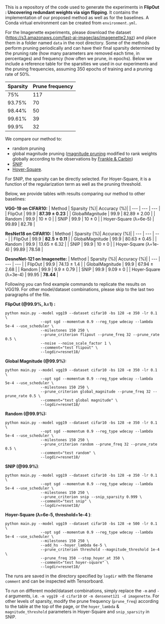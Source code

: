 This is a repository of the code used to generate the experiments in **FlipOut : Uncovering redundant weights via sign flipping**. It contains the implementation of our proposed method as well as for the baselines. A Conda virtual environment can be created from ```environment.yml```.

For the Imagenette experiments, please download the dataset (https://s3.amazonaws.com/fast-ai-imageclas/imagenette2.tgz) and place them in a folder named ```data``` in the root directory.
Some of the methods perform pruning periodically and can have their final sparsity determined by the pruning rate (how many parameters are removed each time, in percentages) and frequency (how often we prune, in epochs). Below we include a reference table for the sparsities we used in our experiments and the pruning frequencies, assuming 350 epochs of training and a pruning rate of 50%.


| Sparsity | Prune frequency |
| --- | --- |
| 75% | 117 |
| 93.75% | 70 |
| 98.44% | 50 |
| 99.61% | 39 |
| 99.9% | 32 |

We compare our method to:
- random pruning
- global magnitude pruning ([magnitude pruning](https://arxiv.org/abs/1506.02626) modified to rank weights globally according to the observations by [Frankle & Carbin](https://arxiv.org/abs/1803.03635))
- [SNIP](https://arxiv.org/abs/1810.02340) 
- [Hoyer-Square](https://openreview.net/pdf?id=rylBK34FDS).

For SNIP, the sparsity can be directly selected. For Hoyer-Square, it is a function of the regularization term as well as the pruning threshold. 

Below, we provide tables with results comparing our method to other baselines:

**VGG-19 on CIFAR10:**
| Method | Sparsity (%)| Accuracy (%)|
| --- | --- | --- |
| FlipOut | 99.9 | **87.39 ± 0.23** |
| GlobalMagnitude | 99.9 | 82.89 ± 2.00 |
| Random | 99.9 | 10 ± 0 |
| SNIP | 99.9 | 10 ± 0 |
| Hoyer-Square (λ=6e-5) | 99.89 | 82.78 |

**ResNet18 on CIFAR10:**
| Method | Sparsity (%)| Accuracy (%)|
| --- | --- | --- |
| FlipOut | 99.9 | **82.5 ± 0.11** |
| GlobalMagnitude | 99.9 | 80.63 ± 0.45 |
| Random | 99.9 | 13.65 ± 6.32 |
| SNIP | 99.9 | 10 ± 0 |
| Hoyer-Square (λ=1e-4) | 99.89 | 78.58 |

**DesneNet-121 on Imagenette:**
| Method | Sparsity (%)| Accuracy (%)|
| --- | --- | --- |
| FlipOut | 99.9 | 74.13 ± 1.4 |
| GlobalMagnitude | 99.9 | 67.94 ± 2.68 |
| Random | 99.9 | 9.9 ± 0.79 |
| SNIP | 99.9 | 9.09 ± 0 |
| Hoyer-Square (λ=3e-4) | 99.95 | **78.44** |

Following you can find example commands to replicate the results on VGG19. For other model/dataset combinations, please skip to the last two paragraphs of the file.

**FlipOut (@99.9%, λ=1) :**
```
python main.py --model vgg19 --dataset cifar10 -bs 128 -e 350 -lr 0.1 \
                --opt sgd --momentum 0.9 --reg_type wdecay --lambda 5e-4 --use_scheduler \
                --milestones 150 250 \
                --prune_criterion flipout --prune_freq 32 --prune_rate 0.5 \
                --noise --noise_scale_factor 1 \
                --comment="test flipout" \
                --logdir=resnet18/
```
**Global Magnitude (@99.9%):**
```
python main.py --model vgg19 --dataset cifar10 -bs 128 -e 350 -lr 0.1 \
                --opt sgd --momentum 0.9 --reg_type wdecay --lambda 5e-4 --use_scheduler \
                --milestones 150 250 \
                --prune_criterion global_magnitude --prune_freq 32 --prune_rate 0.5 \
                --comment="test global magnitude" \
                --logdir=resnet18/
```
**Random (@99.9%):**
```
python main.py --model vgg19 --dataset cifar10 -bs 128 -e 350 -lr 0.1 \
                --opt sgd --momentum 0.9 --reg_type wdecay --lambda 5e-4 --use_scheduler \
                --milestones 150 250 \
                --prune_criterion random --prune_freq 32 --prune_rate 0.5 \
                --comment="test random" \
                --logdir=resnet18/
```
**SNIP (@99.9%)**:
```
python main.py --model vgg19 --dataset cifar10 -bs 128 -e 350 -lr 0.1 \
                --opt sgd --momentum 0.9 --reg_type wdecay --lambda 5e-4 --use_scheduler \
                --milestones 150 250 \
                --prune_criterion snip --snip_sparsity 0.999 \
                --comment="test snip" \
                --logdir=resnet18/
```
**Hoyer-Square (λ=6e-5, threshold=1e-4 )**:
```
python main.py --model vgg19 --dataset cifar10 -bs 128 -e 500 -lr 0.1 \
                --opt sgd --momentum 0.9 --reg_type wdecay --lambda 5e-4 --use_scheduler \
                --milestones 150 250 \
                --add_hs --hoyer_lambda 6e-5 \
                --prune_criterion threshold --magnitude_threshold 1e-4 \
                --prune_freq 350 --stop_hoyer_at 350 \
                --comment="test hoyer-square" \
                --logdir=resnet18/
```

The runs are saved in the directory specified by ```logdir``` with the filename ```comment``` and can be inspected with Tensorboard.

To run on different model/dataset combinations, simply replace the ```-m``` and ```-d``` arguments, i.e. ```-m vgg19 -d cifar10``` or ```-m densenet121 -d imagenette```. For other levels of sparsity, modify the prune frequency (```prune_freq```) according to the table at the top of the page, or the ```hoyer_lambda``` & ```magnitude_threshold``` parameters in Hoyer-Square and ```snip_sparsity``` in SNIP.
